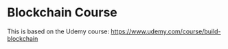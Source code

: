 # Blockchain Course

This is based on the Udemy course: https://www.udemy.com/course/build-blockchain
